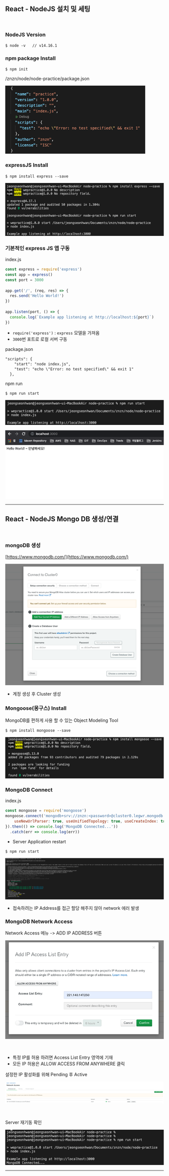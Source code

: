 ## React - NodeJS 설치 및 세팅

<br>

### NodeJS Version <br>
```
$ node -v   // v14.16.1
```

### npm package Install
```
$ npm init
```

/znzn/node/node-practice/package.json

![](img/2021-07-02_react01.png)

### expressJS Install
```
$ npm install express --save
```

![](img/2021-07-02_react02.png)


### 기본적인 express JS 앱 구동
index.js
```js
const express = require('express')
const app = express()
const port = 3000

app.get('/', (req, res) => {
  res.send('Hello World!')
})

app.listen(port, () => {
  console.log(`Example app listening at http://localhost:${port}`)
})
```
* `require('express')` : `express` 모델을 가져옴
* `3000`번 포트로 로컬 서버 구동

package.json
```
"scripts": {
    "start": "node index.js",
    "test": "echo \"Error: no test specified\" && exit 1"
  },
```

npm run
```
$ npm run start
```
![](img/2021-07-02_react03.png)

![](img/2021-07-02_react04.png)

<hr>

## React - NodeJS Mongo DB 생성/연결

<br>

### mongoDB 생성
[https://www.mongodb.com/](https://www.mongodb.com/)

![](img/2021-07-02_react05.png)

* 계정 생성 후 Cluster 생성


### Mongoose(몽구스) Install

MongoDB를 편하게 사용 할 수 있는 Object Modeling Tool 
```
$ npm install mongoose --save
```
![](img/2021-07-02_react06.png)

### MongoDB Connect

index.js
```js
const mongoose = require('mongoose')
mongoose.connect('mongodb+srv://znzn:<password>@cluster0.legwr.mongodb.net/myFirstDatabase?retryWrites=true&w=majority', {
    useNewUrlParser: true, useUnifiedTopology: true, useCreateIndex: true, useFindAndModify: false
}).then(() => console.log('MongoDB Connected...'))
  .catch(err => console.log(err))
```

* Server Application restart
```
$ npm run start
```

![](img/2021-07-02_react07.png)
* 접속하려는 IP Address를 접근 할당 해주지 않아 network 에러 발생

### MongoDB Network Access

Network Access 메뉴 -> ADD IP ADDRESS 버튼 

![](img/2021-07-02_react09.png)

<br>

* 특정 IP를 허용 하려면 Access List Entry 영역에 기재
* 모든 IP 허용은 ALLOW ACCESS FROM ANYWHERE 클릭

설정한 IP 활성화를 위해 Pending 후 Active 

![](img/2021-07-02_react10.png)

<br>

Server 재기동 확인

![](img/2021-07-02_react08.png)

<hr>



